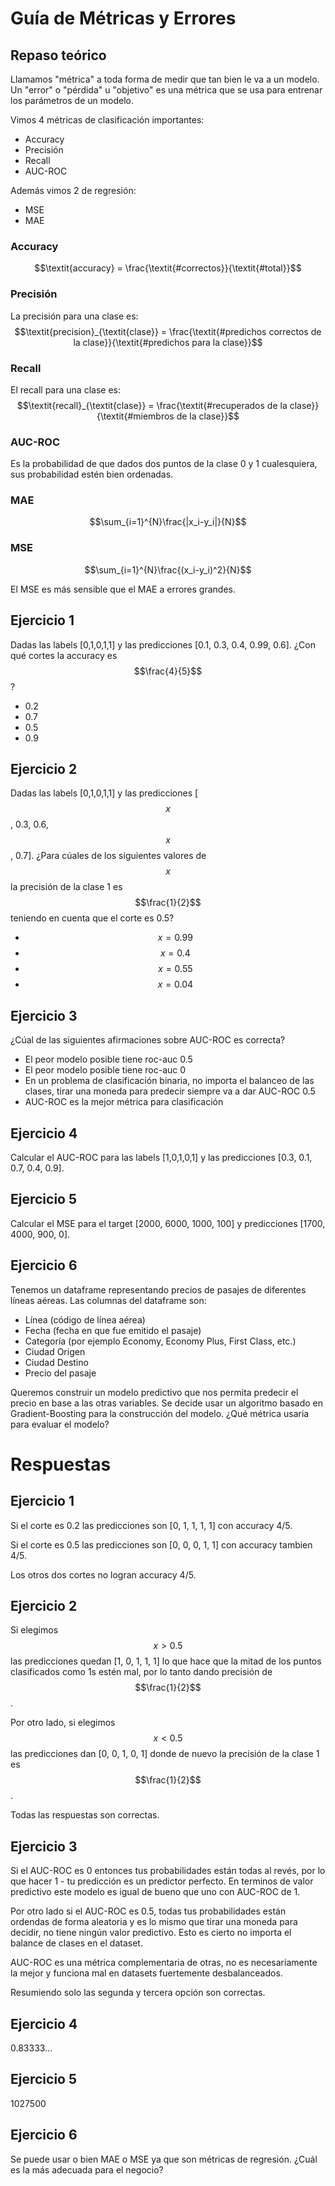 # Guía de Métricas y Errores

## Repaso teórico

Llamamos "métrica" a toda forma de medir que tan bien le va a un modelo. Un "error" o "pérdida" u "objetivo" es una métrica que se usa para entrenar los parámetros de un modelo.

Vimos 4 métricas de clasificación importantes:
* Accuracy
* Precisión
* Recall
* AUC-ROC

Además vimos 2 de regresión:
* MSE
* MAE

### Accuracy

$$\textit{accuracy} = \frac{\textit{#correctos}}{\textit{#total}}$$

### Precisión

La precisión para una clase es:
$$\textit{precision}_{\textit{clase}} = \frac{\textit{#predichos correctos de la clase}}{\textit{#predichos para la clase}}$$

### Recall

El recall para una clase es:
$$\textit{recall}_{\textit{clase}} = \frac{\textit{#recuperados de la clase}}{\textit{#miembros de la clase}}$$

### AUC-ROC

Es la probabilidad de que dados dos puntos de la clase 0 y 1 cualesquiera, sus probabilidad estén bien ordenadas.

### MAE

$$\sum_{i=1}^{N}\frac{|x_i-y_i|}{N}$$

### MSE

$$\sum_{i=1}^{N}\frac{(x_i-y_i)^2}{N}$$

El MSE es más sensible que el MAE a errores grandes.

## Ejercicio 1

Dadas las labels [0,1,0,1,1] y las predicciones [0.1, 0.3, 0.4, 0.99, 0.6]. ¿Con qué cortes la accuracy es $$\frac{4}{5}$$?
* 0.2
* 0.7
* 0.5
* 0.9

## Ejercicio 2

Dadas las labels [0,1,0,1,1] y las predicciones [$$x$$, 0.3, 0.6, $$x$$, 0.7]. ¿Para cúales de los siguientes valores de $$x$$ la precisión de la clase 1 es $$\frac{1}{2}$$ teniendo en cuenta que el corte es 0.5?
* $$x=0.99$$
* $$x=0.4$$
* $$x=0.55$$
* $$x=0.04$$

## Ejercicio 3

¿Cúal de las siguientes afirmaciones sobre AUC-ROC es correcta?

* El peor modelo posible tiene roc-auc 0.5
* El peor modelo posible tiene roc-auc 0
* En un problema de clasificación binaria, no importa el balanceo de las clases, tirar una moneda para predecir siempre va a dar AUC-ROC 0.5
* AUC-ROC es la mejor métrica para clasificación

## Ejercicio 4

Calcular el AUC-ROC para las labels [1,0,1,0,1] y las predicciones [0.3, 0.1, 0.7, 0.4, 0.9].

## Ejercicio 5

Calcular el MSE para el target [2000, 6000, 1000, 100] y predicciones [1700, 4000, 900, 0].

## Ejercicio 6

Tenemos un dataframe representando precios de pasajes de diferentes líneas aéreas. Las columnas del dataframe son:

* Línea (código de línea aérea)
* Fecha (fecha en que fue emitido el pasaje)
* Categoría (por ejemplo Economy, Economy Plus, First Class, etc.)
* Ciudad Origen
* Ciudad Destino
* Precio del pasaje

Queremos construir un modelo predictivo que nos permita predecir el precio en base a las otras variables. Se decide usar un algoritmo basado en Gradient-Boosting para la construcción del modelo. ¿Qué métrica usaria para evaluar el modelo?

# Respuestas

## Ejercicio 1

Si el corte es 0.2 las predicciones son [0, 1, 1, 1, 1] con accuracy 4/5.

Si el corte es 0.5 las predicciones son [0, 0, 0, 1, 1] con accuracy tambien 4/5.

Los otros dos cortes no logran accuracy 4/5.

## Ejercicio 2

Si elegimos $$x > 0.5$$ las predicciones quedan [1, 0, 1, 1, 1] lo que hace que la mitad de los puntos clasificados como 1s estén mal, por lo tanto dando precisión de $$\frac{1}{2}$$.

Por otro lado, si elegimos $$x < 0.5$$ las predicciones dan [0, 0, 1, 0, 1] donde de nuevo la precisión de la clase 1 es $$\frac{1}{2}$$.

Todas las respuestas son correctas.

## Ejercicio 3

Si el AUC-ROC es 0 entonces tus probabilidades están todas al revés, por lo que hacer 1 - tu predicción es un predictor perfecto. En terminos de valor predictivo este modelo es igual de bueno que uno con AUC-ROC de 1.

Por otro lado si el AUC-ROC es 0.5, todas tus probabilidades están ordendas de forma aleatoria y es lo mismo que tirar una moneda para decidir, no tiene ningún valor predictivo. Esto es cierto no importa el balance de clases en el dataset.

AUC-ROC es una métrica complementaria de otras, no es necesariamente la mejor y funciona mal en datasets fuertemente desbalanceados.

Resumiendo solo las segunda y tercera opción son correctas.

## Ejercicio 4

0.83333...

## Ejercicio 5

1027500

## Ejercicio 6

Se puede usar o bien MAE o MSE ya que son métricas de regresión. ¿Cuál es la más adecuada para el negocio?
